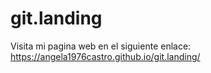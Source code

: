 # git.landing
Visita mi pagina web en el siguiente enlace:  https://angela1976castro.github.io/git.landing/
